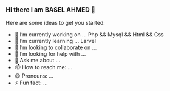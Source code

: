 ### Hi there  I am BASEL AHMED 👋



Here are some ideas to get you started:

- 🔭 I’m currently working on ... Php && Mysql && Html && Css
- 🌱 I’m currently learning ... Larvel
- 👯 I’m looking to collaborate on ...
- 🤔 I’m looking for help with ...
- 💬 Ask me about ...
- 📫 How to reach me: ...
- 😄 Pronouns: ...
- ⚡ Fun fact: ...

